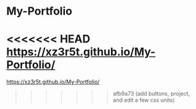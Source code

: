 # My-Portfolio

<<<<<<< HEAD
https://xz3r5t.github.io/My-Portfolio/
=======
https://xz3r5t.github.io/My-Portfolio/
>>>>>>> afb9a73 (add buttons, project, and edit a few css units)
